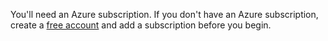   You'll need an Azure subscription. If you don't have an Azure subscription, create a [free account](https://azure.microsoft.com/free/?azure-portal=true) and add a subscription before you begin.
